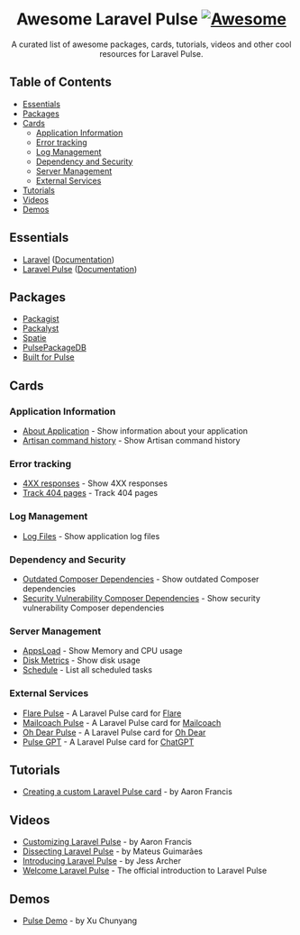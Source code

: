 <div align="center">

<!-- title -->

<!--lint ignore no-dead-urls-->

# Awesome Laravel Pulse [![Awesome](https://awesome.re/badge.svg)](https://awesome.re)

<!-- subtitle -->

A curated list of awesome packages, cards, tutorials, videos and other cool resources for Laravel Pulse.

</div>

<!-- TOC -->

## Table of Contents

- [Essentials](#essentials)
- [Packages](#packages)
- [Cards](#cards)
  - [Application Information](#application-information)
  - [Error tracking](#error-tracking)
  - [Log Management](#log-management)
  - [Dependency and Security](#dependency-and-security)
  - [Server Management](#server-management)
  - [External Services](#external-services)
- [Tutorials](#tutorials)
- [Videos](#videos)
- [Demos](#demos)

## Essentials

* [Laravel](https://laravel.com) ([Documentation](https://laravel.com/docs))
* [Laravel Pulse](https://pulse.laravel.com/) ([Documentation](https://laravel.com/docs/10.x/pulse))

## Packages

* [Packagist](https://packagist.org/)
* [Packalyst](http://packalyst.com/)
* [Spatie](https://spatie.be/en/opensource/laravel)
* [PulsePackageDB](https://pulsepackagedb.com/)
* [Built for Pulse](https://builtforpulse.com/)

## Cards

### Application Information
* [About Application](https://github.com/denniseilander/pulse-about-application) - Show information about your application
* [Artisan command history](https://github.com/geowrgetudor/command-history) - Show Artisan command history

### Error tracking
* [4XX responses](https://github.com/morrislaptop/laravel-pulse-4xx) - Show 4XX responses
* [Track 404 pages](https://github.com/geowrgetudor/404-monitor) - Track 404 pages

### Log Management
* [Log Files](https://github.com/denniseilander/pulse-log-files) - Show application log files

### Dependency and Security
* [Outdated Composer Dependencies](https://github.com/aarondfrancis/pulse-outdated) - Show outdated Composer dependencies
* [Security Vulnerability Composer Dependencies](https://github.com/hungthai1401/vulnerable) - Show security vulnerability Composer dependencies

### Server Management
* [AppsLoad](https://github.com/eusonlito/LaravelPulse-AppsLoad) - Show Memory and CPU usage
* [Disk Metrics](https://github.com/geowrgetudor/disk-metrics) - Show disk usage
* [Schedule](https://github.com/hosmelq/laravel-pulse-schedule) - List all scheduled tasks

### External Services
* [Flare Pulse](https://github.com/spatie/flare-pulse) - A Laravel Pulse card for [Flare](https://flareapp.io/)
* [Mailcoach Pulse](https://github.com/spatie/mailcoach-pulse) - A Laravel Pulse card for [Mailcoach](https://mailcoach.app/)
* [Oh Dear Pulse](https://github.com/ohdearapp/ohdear-pulse) - A Laravel Pulse card for [Oh Dear](https://ohdearapp.com/)
* [Pulse GPT](https://github.com/kurbanatabinen/pulsegpt) - A Laravel Pulse card for [ChatGPT](https://chat.openai.com/)

## Tutorials
* [Creating a custom Laravel Pulse card](https://aaronfrancis.com/2023/composer-outdated-laravel-pulse) - by Aaron Francis

## Videos
* [Customizing Laravel Pulse](https://www.youtube.com/watch?v=oFxcWcP6bVE) - by Aaron Francis
* [Dissecting Laravel Pulse](https://www.youtube.com/watch?v=R9l_g32ph9c) - by Mateus Guimarães
* [Introducing Laravel Pulse](https://www.youtube.com/watch?v=-9jV5ra5KB4) - by Jess Archer
* [Welcome Laravel Pulse](https://www.youtube.com/watch?v=kfMEm-LvYlc) - The official introduction to Laravel Pulse

## Demos
* [Pulse Demo](https://github.com/xuchunyang/pulse-demo) - by Xu Chunyang